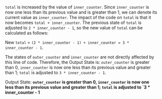 `total` is increased by the value of `inner_counter`. Since `inner_counter` is now one less than its previous value and is greater than 1, we can denote its current value as `inner_counter`. The impact of the code on `total` is that it now becomes `total + inner_counter`. The previous state of `total` is adjusted to `2 * inner_counter - 1`, so the new value of `total` can be calculated as follows: 

New `total` = `(2 * inner_counter - 1) + inner_counter = 3 * inner_counter - 1`.

The states of `outer_counter` and `inner_counter` are not directly affected by this line of code. Therefore, the Output State is: `outer_counter` is greater than 0, `inner_counter` is now one less than its previous value and greater than 1; `total` is adjusted to `3 * inner_counter - 1`.

Output State: **`outer_counter` is greater than 0, `inner_counter` is now one less than its previous value and greater than 1; `total` is adjusted to `3 * inner_counter - 1**
